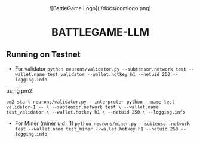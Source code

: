 <div align = "center">
![BattleGame Logo](./docs/comlogo.png)

# BATTLEGAME-LLM
</div>

## Running on Testnet
- For validator
`python neurons/validator.py --subtensor.network test --wallet.name test_validator --wallet.hotkey h1 --netuid 250 --logging.info`

using pm2:

`pm2 start neurons/validator.py --interpreter python --name test-validator-1 -- \
--subtensor.network test \
--wallet.name test_validator \
--wallet.hotkey h1 \
--netuid 250 \
--logging.info`


- For Miner (miner uid : 1)
`python neurons/miner.py --subtensor.network test --wallet.name test_miner --wallet.hotkey h1 --netuid 250 --logging.info`